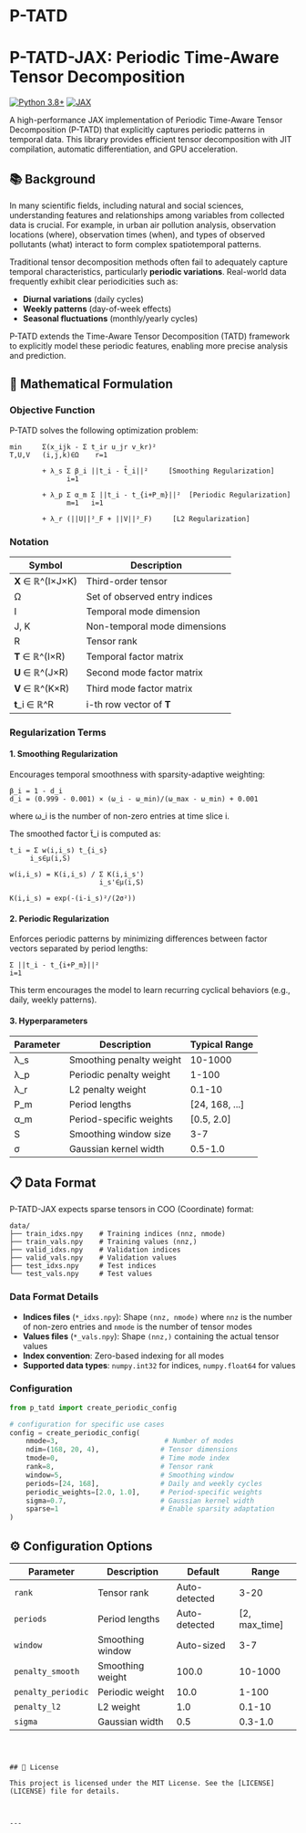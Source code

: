 # P-TATD

# P-TATD-JAX: Periodic Time-Aware Tensor Decomposition

[![Python 3.8+](https://img.shields.io/badge/python-3.8+-blue.svg)](https://www.python.org/downloads/)
[![JAX](https://img.shields.io/badge/JAX-latest-orange.svg)](https://github.com/google/jax)

A high-performance JAX implementation of Periodic Time-Aware Tensor Decomposition (P-TATD) that explicitly captures periodic patterns in temporal data. This library provides efficient tensor decomposition with JIT compilation, automatic differentiation, and GPU acceleration.



## 📚 Background

In many scientific fields, including natural and social sciences, understanding features and relationships among variables from collected data is crucial. For example, in urban air pollution analysis, observation locations (where), observation times (when), and types of observed pollutants (what) interact to form complex spatiotemporal patterns.

Traditional tensor decomposition methods often fail to adequately capture temporal characteristics, particularly **periodic variations**. Real-world data frequently exhibit clear periodicities such as:
- **Diurnal variations** (daily cycles)
- **Weekly patterns** (day-of-week effects) 
- **Seasonal fluctuations** (monthly/yearly cycles)

P-TATD extends the Time-Aware Tensor Decomposition (TATD) framework to explicitly model these periodic features, enabling more precise analysis and prediction.

## 🔬 Mathematical Formulation

### Objective Function

P-TATD solves the following optimization problem:

```
min     Σ(x_ijk - Σ t_ir u_jr v_kr)² 
T,U,V   (i,j,k)∈Ω    r=1

        + λ_s Σ β_i ||t_i - t̃_i||²     [Smoothing Regularization]
              i=1

        + λ_p Σ α_m Σ ||t_i - t_{i+P_m}||²  [Periodic Regularization]
              m=1   i=1

        + λ_r (||U||²_F + ||V||²_F)     [L2 Regularization]
```

### Notation

| Symbol | Description |
|--------|-------------|
| **X** ∈ ℝ^(I×J×K) | Third-order tensor |
| Ω | Set of observed entry indices |
| I | Temporal mode dimension |
| J, K | Non-temporal mode dimensions |
| R | Tensor rank |
| **T** ∈ ℝ^(I×R) | Temporal factor matrix |
| **U** ∈ ℝ^(J×R) | Second mode factor matrix |
| **V** ∈ ℝ^(K×R) | Third mode factor matrix |
| **t**_i ∈ ℝ^R | i-th row vector of **T** |

### Regularization Terms

#### 1. Smoothing Regularization
Encourages temporal smoothness with sparsity-adaptive weighting:

```
β_i = 1 - d_i
d_i = (0.999 - 0.001) × (ω_i - ω_min)/(ω_max - ω_min) + 0.001
```

where ω_i is the number of non-zero entries at time slice i.

The smoothed factor t̃_i is computed as:
```
t̃_i = Σ w(i,i_s) t_{i_s}
     i_s∈μ(i,S)

w(i,i_s) = K(i,i_s) / Σ K(i,i_s')
                      i_s'∈μ(i,S)

K(i,i_s) = exp(-(i-i_s)²/(2σ²))
```

#### 2. Periodic Regularization
Enforces periodic patterns by minimizing differences between factor vectors separated by period lengths:

```
Σ ||t_i - t_{i+P_m}||²
i=1
```

This term encourages the model to learn recurring cyclical behaviors (e.g., daily, weekly patterns).

#### 3. Hyperparameters

| Parameter | Description | Typical Range |
|-----------|-------------|---------------|
| λ_s | Smoothing penalty weight | 10-1000 |
| λ_p | Periodic penalty weight | 1-100 |
| λ_r | L2 penalty weight | 0.1-10 |
| P_m | Period lengths | [24, 168, ...] |
| α_m | Period-specific weights | [0.5, 2.0] |
| S | Smoothing window size | 3-7 |
| σ | Gaussian kernel width | 0.5-1.0 |



## 📋 Data Format

P-TATD-JAX expects sparse tensors in COO (Coordinate) format:

```
data/
├── train_idxs.npy    # Training indices (nnz, nmode)
├── train_vals.npy    # Training values (nnz,)
├── valid_idxs.npy    # Validation indices
├── valid_vals.npy    # Validation values
├── test_idxs.npy     # Test indices
└── test_vals.npy     # Test values
```

### Data Format Details

- **Indices files** (`*_idxs.npy`): Shape `(nnz, nmode)` where `nnz` is the number of non-zero entries and `nmode` is the number of tensor modes
- **Values files** (`*_vals.npy`): Shape `(nnz,)` containing the actual tensor values
- **Index convention**: Zero-based indexing for all modes
- **Supported data types**: `numpy.int32` for indices, `numpy.float64` for values




### Configuration

```python
from p_tatd import create_periodic_config

# configuration for specific use cases
config = create_periodic_config(
    nmode=3,                          # Number of modes
    ndim=(168, 20, 4),               # Tensor dimensions
    tmode=0,                         # Time mode index
    rank=8,                          # Tensor rank
    window=5,                        # Smoothing window
    periods=[24, 168],               # Daily and weekly cycles
    periodic_weights=[2.0, 1.0],     # Period-specific weights
    sigma=0.7,                       # Gaussian kernel width
    sparse=1                         # Enable sparsity adaptation
)
```

## ⚙️ Configuration Options

| Parameter | Description | Default | Range |
|-----------|-------------|---------|-------|
| `rank` | Tensor rank | Auto-detected | 3-20 |
| `periods` | Period lengths | Auto-detected | [2, max_time] |
| `window` | Smoothing window | Auto-sized | 3-7 |
| `penalty_smooth` | Smoothing weight | 100.0 | 10-1000 |
| `penalty_periodic` | Periodic weight | 10.0 | 1-100 |
| `penalty_l2` | L2 weight | 1.0 | 0.1-10 |
| `sigma` | Gaussian width | 0.5 | 0.3-1.0 |






```



## 📄 License

This project is licensed under the MIT License. See the [LICENSE](LICENSE) file for details.



---
